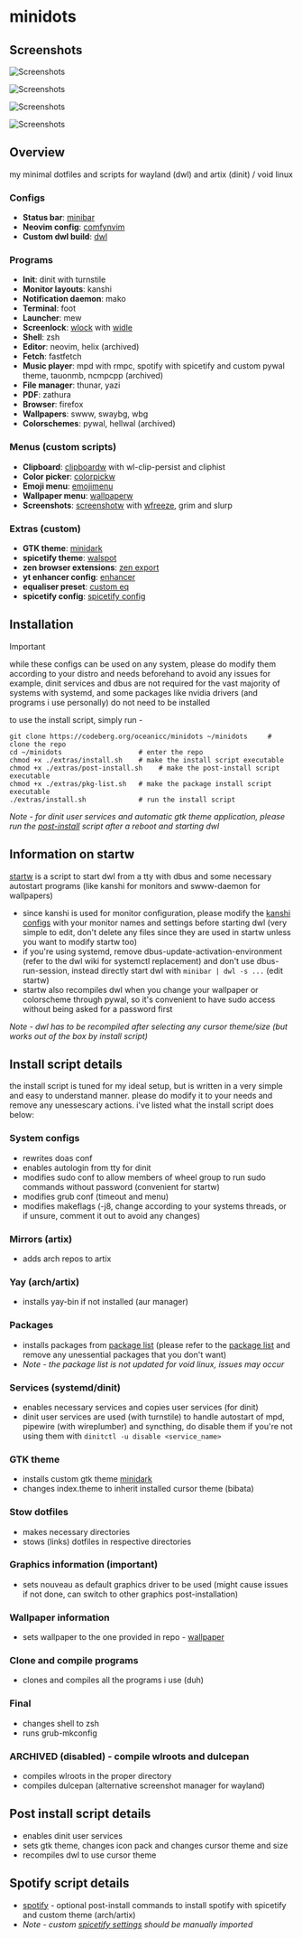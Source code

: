 # minidots

## Screenshots

![Screenshots](./extras/screenshots/tiled.png)

![Screenshots](./extras/screenshots/floating.png)

![Screenshots](./extras/screenshots/spotify-zathura.png)

![Screenshots](./extras/screenshots/minidark-gtk.png)


## Overview

my minimal dotfiles and scripts for wayland (dwl) and artix (dinit) / void linux

### Configs
- **Status bar**: [minibar](https://codeberg.org/oceanicc/minibar)
- **Neovim config**: [comfynvim](https://codeberg.org/oceanicc/comfynvim)
- **Custom dwl build**: [dwl](https://codeberg.org/oceanicc/dwl)

### Programs
- **Init**: dinit with turnstile
- **Monitor layouts**: kanshi
- **Notification daemon**: mako
- **Terminal**: foot
- **Launcher**: mew
- **Screenlock**: [wlock](https://codeberg.org/sewn/wlock) with [widle](https://codeberg.org/sewn/widle)
- **Shell**: zsh
- **Editor**: neovim, helix (archived)
- **Fetch**: fastfetch
- **Music player**: mpd with rmpc, spotify with spicetify and custom pywal theme, tauonmb, ncmpcpp (archived)
- **File manager**: thunar, yazi
- **PDF**: zathura
- **Browser**: firefox
- **Wallpapers**: swww, swaybg, wbg
- **Colorschemes**: pywal, hellwal (archived)

### Menus (custom scripts)
- **Clipboard**: [clipboardw](./.local/bin/clipboardw) with wl-clip-persist and cliphist
- **Color picker**: [colorpickw](./.local/bin/color-pickw)
- **Emoji menu**: [emojimenu](./.local/bin/emoji-menu)
- **Wallpaper menu**: [wallpaperw](./.local/bin/wallpaperw)
- **Screenshots**: [screenshotw](./.local/bin/screenshotw) with [wfreeze](https://codeberg.org/sewn/wfreeze), grim and slurp

### Extras (custom)
- **GTK theme**: [minidark](./extras/minidark/)
- **spicetify theme**: [walspot](./.config/wal/templates/colors-spicetify.ini)
- **zen browser extensions**: [zen export](./extras/zen-themes-export.json)
- **yt enhancer config**: [enhancer](./extras/enhancer)
- **equaliser preset**: [custom eq](./extras/spotify/final-eq.json)
- **spicetify config**: [spicetify config](./extras/spotify/spicetify)


## Installation

> [!IMPORTANT]
> while these configs can be used on any system, please do modify them according to your distro and needs beforehand to avoid any issues
> for example, dinit services and dbus are not required for the vast majority of systems with systemd, and some packages like nvidia drivers (and programs i use personally) do not need to be installed

to use the install script, simply run -
```shell
git clone https://codeberg.org/oceanicc/minidots ~/minidots     # clone the repo
cd ~/minidots                   # enter the repo
chmod +x ./extras/install.sh    # make the install script executable
chmod +x ./extras/post-install.sh    # make the post-install script executable
chmod +x ./extras/pkg-list.sh   # make the package install script executable
./extras/install.sh             # run the install script
```

*Note - for dinit user services and automatic gtk theme application, please run the [post-install](./extras/post-install.sh) script after a reboot and starting dwl*


## Information on startw

[startw](./.local/bin/startw) is a script to start dwl from a tty with dbus and some necessary autostart programs (like kanshi for monitors and swww-daemon for wallpapers)
- since kanshi is used for monitor configuration, please modify the [kanshi configs](./.config/kanshi/) with your monitor names and settings before starting dwl (very simple to edit, don't delete any files since they are used in startw unless you want to modify startw too)
- if you're using systemd, remove dbus-update-activation-environment (refer to the dwl wiki for systemctl replacement) and don't use dbus-run-session, instead directly start dwl with ```minibar | dwl -s ...``` (edit startw)
- startw also recompiles dwl when you change your wallpaper or colorscheme through pywal, so it's convenient to have sudo access without being asked for a password first

*Note - dwl has to be recompiled after selecting any cursor theme/size (but works out of the box by install script)*


## Install script details

the install script is tuned for my ideal setup, but is written in a very simple and easy to understand manner. please do modify it to your needs and remove any unessescary actions. i've listed what the install script does below:

### System configs
- rewrites doas conf
- enables autologin from tty for dinit
- modifies sudo conf to allow members of wheel group to run sudo commands without password (convenient for startw)
- modifies grub conf (timeout and menu)
- modifies makeflags (-j8, change according to your systems threads, or if unsure, comment it out to avoid any changes)

### Mirrors (artix)
- adds arch repos to artix

### Yay (arch/artix)
- installs yay-bin if not installed (aur manager)

### Packages
- installs packages from [package list](./extras/pkg-list.sh) (please refer to the [package list](./extras/pkg-list.sh) and remove any unessential packages that you don't want)
- *Note - the package list is not updated for void linux, issues may occur*

### Services (systemd/dinit)
- enables necessary services and copies user services (for dinit)
- dinit user services are used (with turnstile) to handle autostart of mpd, pipewire (with wireplumber) and syncthing, do disable them if you're not using them with ```dinitctl -u disable <service_name>```

### GTK theme
- installs custom gtk theme [minidark](./extras/minidark/)
- changes index.theme to inherit installed cursor theme (bibata)

### Stow dotfiles
- makes necessary directories
- stows (links) dotfiles in respective directories

### Graphics information (important)
- sets nouveau as default graphics driver to be used (might cause issues if not done, can switch to other graphics post-installation)

### Wallpaper information
- sets wallpaper to the one provided in repo - [wallpaper](./extras/wall.png)

### Clone and compile programs
- clones and compiles all the programs i use (duh)

### Final
- changes shell to zsh
- runs grub-mkconfig

### ARCHIVED (disabled) - compile wlroots and dulcepan
- compiles wlroots in the proper directory
- compiles dulcepan (alternative screenshot manager for wayland)


## Post install script details

- enables dinit user services
- sets gtk theme, changes icon pack and changes cursor theme and size
- recompiles dwl to use cursor theme


## Spotify script details

- [spotify](./extras/spotify/spotify.sh) - optional post-install commands to install spotify with spicetify and custom theme (arch/artix)
- *Note - custom [spicetify settings](./extras/spotify/spicetify) should be manually imported*
